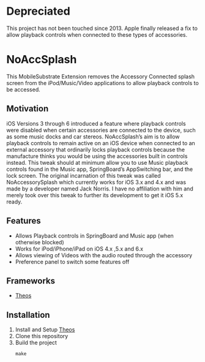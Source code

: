 # Depreciated
This project has not been touched since 2013. Apple finally released a fix to allow playback controls when connected to these types of accessories.

# NoAccSplash
This MobileSubstrate Extension removes the Accessory Connected splash screen from the iPod/Music/Video applications to allow playback controls to be accessed.

## Motivation
iOS Versions 3 through 6 introduced a feature where playback controls were disabled when certain accessories are connected to the device, such as some music docks and car stereos. NoAccSplash’s aim is to allow playback controls to remain active on an iOS device when connected to an external accessory that ordinarily locks playback controls because the manufacture thinks you would be using the accessories built in controls instead. This tweak should at minimum allow you to use Music playback controls found in the Music app, SpringBoard’s AppSwitching bar, and the lock screen. The original incarnation of this tweak was called NoAccessorySplash which currently works for iOS 3.x and 4.x and was made by a developer named Jack Norris. I have no affiliation with him and merely took over this tweak to further its development to get it iOS 5.x ready.

## Features
* Allows Playback controls in SpringBoard and Music app (when otherwise blocked)
* Works for iPod/iPhone/iPad on iOS 4.x ,5.x and 6.x
* Allows viewing of Videos with the audio routed through the accessory
* Preference panel to switch some features off

## Frameworks
* [Theos](https://github.com/theos/theos/wiki/Installation)

## Installation
1. Install and Setup [Theos](https://github.com/theos/theos/wiki/Installation)
2. Clone this repository
3. Build the project
    ```
    make
    ```